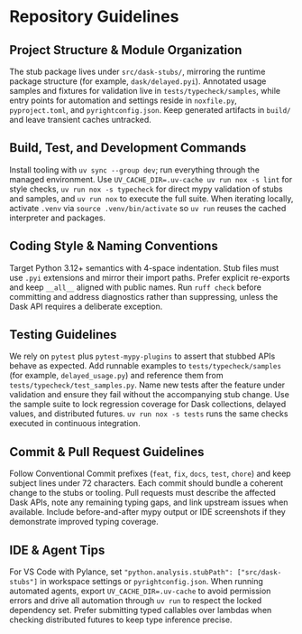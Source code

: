 # Repository Guidelines

## Project Structure & Module Organization

The stub package lives under `src/dask-stubs/`, mirroring the runtime package structure (for example, `dask/delayed.pyi`). Annotated usage samples and fixtures for validation live in `tests/typecheck/samples`, while entry points for automation and settings reside in `noxfile.py`, `pyproject.toml`, and `pyrightconfig.json`. Keep generated artifacts in `build/` and leave transient caches untracked.

## Build, Test, and Development Commands

Install tooling with `uv sync --group dev`; run everything through the managed environment. Use `UV_CACHE_DIR=.uv-cache uv run nox -s lint` for style checks, `uv run nox -s typecheck` for direct mypy validation of stubs and samples, and `uv run nox` to execute the full suite. When iterating locally, activate `.venv` via `source .venv/bin/activate` so `uv run` reuses the cached interpreter and packages.

## Coding Style & Naming Conventions

Target Python 3.12+ semantics with 4-space indentation. Stub files must use `.pyi` extensions and mirror their import paths. Prefer explicit re-exports and keep `__all__` aligned with public names. Run `ruff check` before committing and address diagnostics rather than suppressing, unless the Dask API requires a deliberate exception.

## Testing Guidelines

We rely on `pytest` plus `pytest-mypy-plugins` to assert that stubbed APIs behave as expected. Add runnable examples to `tests/typecheck/samples` (for example, `delayed_usage.py`) and reference them from `tests/typecheck/test_samples.py`. Name new tests after the feature under validation and ensure they fail without the accompanying stub change. Use the sample suite to lock regression coverage for Dask collections, delayed values, and distributed futures. `uv run nox -s tests` runs the same checks executed in continuous integration.

## Commit & Pull Request Guidelines

Follow Conventional Commit prefixes (`feat`, `fix`, `docs`, `test`, `chore`) and keep subject lines under 72 characters. Each commit should bundle a coherent change to the stubs or tooling. Pull requests must describe the affected Dask APIs, note any remaining typing gaps, and link upstream issues when available. Include before-and-after mypy output or IDE screenshots if they demonstrate improved typing coverage.

## IDE & Agent Tips

For VS Code with Pylance, set `"python.analysis.stubPath": ["src/dask-stubs"]` in workspace settings or `pyrightconfig.json`. When running automated agents, export `UV_CACHE_DIR=.uv-cache` to avoid permission errors and drive all automation through `uv run` to respect the locked dependency set. Prefer submitting typed callables over lambdas when checking distributed futures to keep type inference precise.
